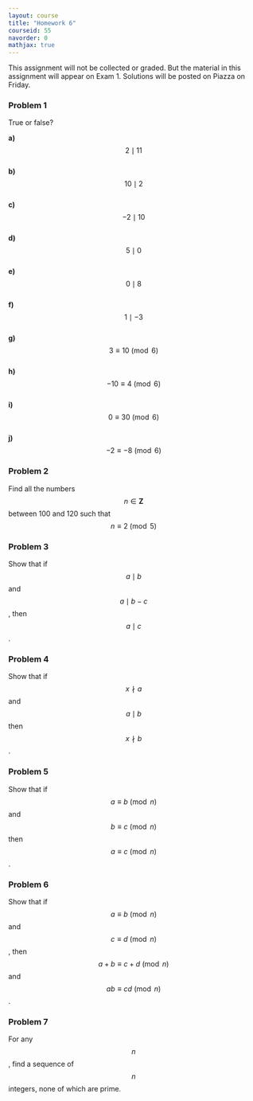 ```yaml
---
layout: course
title: "Homework 6"
courseid: 55
navorder: 0
mathjax: true
---
```


This assignment will not be collected or graded. But the material in this assignment will appear on Exam 1. Solutions will be posted on Piazza on Friday.

### Problem 1

True or false?

__a)__ $$2 \mid 11$$  
__b)__ $$10 \mid 2$$  
__c)__ $$-2 \mid 10$$  
__d)__ $$5 \mid 0$$  
__e)__ $$0 \mid 8$$  
__f)__ $$1 \mid -3$$  
__g)__ $$3 \equiv 10 \pmod 6$$  
__h)__ $$-10 \equiv 4 \pmod 6$$  
__i)__ $$0 \equiv 30 \pmod 6$$  
__j)__ $$-2 \equiv -8 \pmod 6$$

### Problem 2

Find all the numbers $$n \in \mathbf{Z}$$ between 100 and 120 such that $$n \equiv 2 \pmod 5$$

### Problem 3

Show that if $$a \mid b$$ and $$a \mid b-c$$, then $$a \mid c$$.


### Problem 4

Show that if $$x \nmid a$$ and $$a \mid b$$ then $$x \nmid b$$.

### Problem 5

Show that if $$a \equiv b \pmod n$$ and $$b \equiv c \pmod n$$ then $$a \equiv c \pmod n$$.

### Problem 6

Show that if $$a \equiv b \pmod n$$ and $$c \equiv d \pmod n$$, then $$a + b \equiv c + d \pmod n$$ and $$ab \equiv cd \pmod n$$.

### Problem 7

For any $$n$$, find a sequence of $$n$$ integers, none of which are prime.
